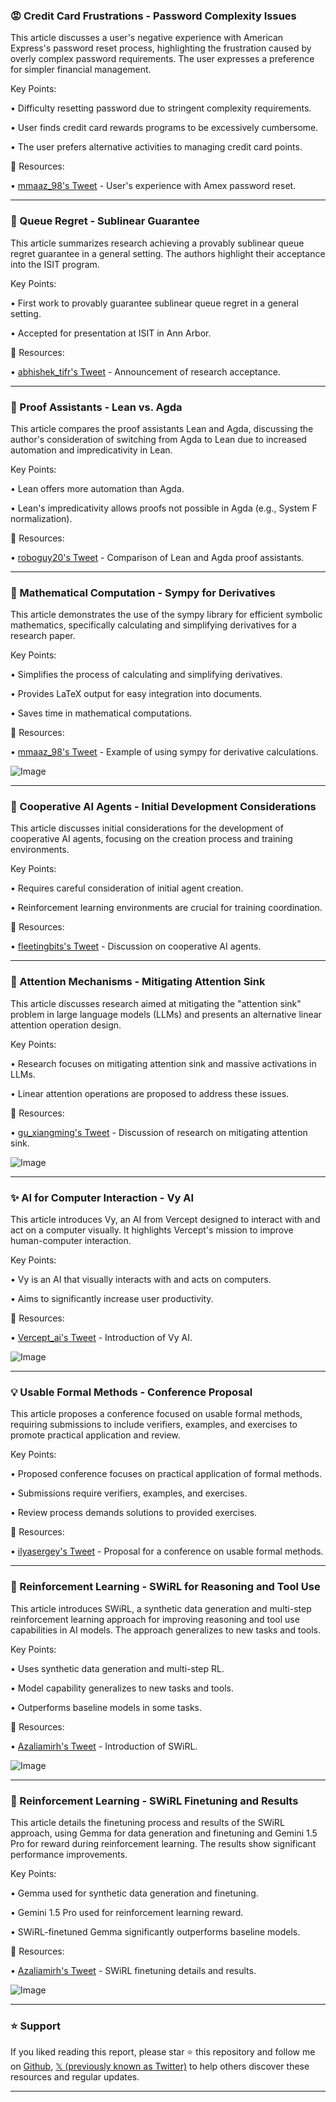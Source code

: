 ### 😡 Credit Card Frustrations - Password Complexity Issues

This article discusses a user's negative experience with American Express's password reset process, highlighting the frustration caused by overly complex password requirements.  The user expresses a preference for simpler financial management.

Key Points:

• Difficulty resetting password due to stringent complexity requirements.


• User finds credit card rewards programs to be excessively cumbersome.


• The user prefers alternative activities to managing credit card points.


🔗 Resources:

• [mmaaz_98's Tweet](https://x.com/mmaaz_98/status/1918192731341439235) - User's experience with Amex password reset.


---

### 🤖 Queue Regret - Sublinear Guarantee

This article summarizes research achieving a provably sublinear queue regret guarantee in a general setting.  The authors highlight their acceptance into the ISIT program.

Key Points:

• First work to provably guarantee sublinear queue regret in a general setting.


• Accepted for presentation at ISIT in Ann Arbor.


🔗 Resources:

• [abhishek_tifr's Tweet](https://x.com/abhishek_tifr/status/1918186124259758525) - Announcement of research acceptance.


---

### 🤖 Proof Assistants - Lean vs. Agda

This article compares the proof assistants Lean and Agda, discussing the author's consideration of switching from Agda to Lean due to increased automation and impredicativity in Lean.

Key Points:

• Lean offers more automation than Agda.


• Lean's impredicativity allows proofs not possible in Agda (e.g., System F normalization).


🔗 Resources:

• [roboguy20's Tweet](https://x.com/roboguy20/status/1918182756363784656) -  Comparison of Lean and Agda proof assistants.


---

### 🚀 Mathematical Computation - Sympy for Derivatives

This article demonstrates the use of the sympy library for efficient symbolic mathematics, specifically calculating and simplifying derivatives for a research paper.

Key Points:

• Simplifies the process of calculating and simplifying derivatives.


• Provides LaTeX output for easy integration into documents.


• Saves time in mathematical computations.


🔗 Resources:

• [mmaaz_98's Tweet](https://x.com/mmaaz_98/status/1918178220589105418) -  Example of using sympy for derivative calculations.

![Image](https://pbs.twimg.com/media/Gp68hIQWcAA3zQ_?format=jpg&name=small)


---

### 🤖 Cooperative AI Agents - Initial Development Considerations

This article discusses initial considerations for the development of cooperative AI agents, focusing on the creation process and training environments.

Key Points:

• Requires careful consideration of initial agent creation.


• Reinforcement learning environments are crucial for training coordination.


🔗 Resources:

• [fleetingbits's Tweet](https://x.com/fleetingbits/status/1917748735339290856) -  Discussion on cooperative AI agents.


---

### 🤖 Attention Mechanisms - Mitigating Attention Sink

This article discusses research aimed at mitigating the "attention sink" problem in large language models (LLMs) and presents an alternative linear attention operation design.

Key Points:

• Research focuses on mitigating attention sink and massive activations in LLMs.


• Linear attention operations are proposed to address these issues.


🔗 Resources:

• [gu_xiangming's Tweet](https://x.com/gu_xiangming/status/1917745100576415962) - Discussion of research on mitigating attention sink.

![Image](https://pbs.twimg.com/media/Gpx8R2cXsAAHezi?format=png&name=small)


---

### ✨ AI for Computer Interaction - Vy AI

This article introduces Vy, an AI from Vercept designed to interact with and act on a computer visually.  It highlights Vercept's mission to improve human-computer interaction.

Key Points:

• Vy is an AI that visually interacts with and acts on computers.


• Aims to significantly increase user productivity.


🔗 Resources:

• [Vercept_ai's Tweet](https://x.com/Vercept_ai/status/1917272379010736604) - Introduction of Vy AI.

![Image](https://pbs.twimg.com/amplify_video_thumb/1917272195669364736/img/Lhf5U1YFQV7c2FAh.jpg)


---

### 💡 Usable Formal Methods - Conference Proposal

This article proposes a conference focused on usable formal methods, requiring submissions to include verifiers, examples, and exercises to promote practical application and review.

Key Points:

• Proposed conference focuses on practical application of formal methods.


• Submissions require verifiers, examples, and exercises.


• Review process demands solutions to provided exercises.


🔗 Resources:

• [ilyasergey's Tweet](https://x.com/ilyasergey/status/1917287485438320807) - Proposal for a conference on usable formal methods.


---

### 🚀 Reinforcement Learning - SWiRL for Reasoning and Tool Use

This article introduces SWiRL, a synthetic data generation and multi-step reinforcement learning approach for improving reasoning and tool use capabilities in AI models.  The approach generalizes to new tasks and tools.

Key Points:

• Uses synthetic data generation and multi-step RL.


• Model capability generalizes to new tasks and tools.


•  Outperforms baseline models in some tasks.


🔗 Resources:

• [Azaliamirh's Tweet](https://x.com/Azaliamirh/status/1917282196366446804) - Introduction of SWiRL.

![Image](https://pbs.twimg.com/media/Gpt9YZgbYAAKX_R?format=jpg&name=small)


---

### 🚀 Reinforcement Learning - SWiRL Finetuning and Results

This article details the finetuning process and results of the SWiRL approach, using Gemma for data generation and finetuning and Gemini 1.5 Pro for reward during reinforcement learning.  The results show significant performance improvements.

Key Points:

• Gemma used for synthetic data generation and finetuning.


• Gemini 1.5 Pro used for reinforcement learning reward.


• SWiRL-finetuned Gemma significantly outperforms baseline models.


🔗 Resources:

• [Azaliamirh's Tweet](https://x.com/Azaliamirh/status/1917282205505839572) -  SWiRL finetuning details and results.

![Image](https://pbs.twimg.com/media/GpuNv93aYAERVVJ?format=jpg&name=small)


---

### ⭐️ Support

If you liked reading this report, please star ⭐️ this repository and follow me on [Github](https://github.com/Drix10), [𝕏 (previously known as Twitter)](https://x.com/DRIX_10_) to help others discover these resources and regular updates.

---